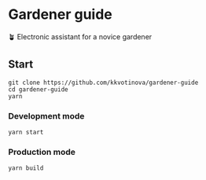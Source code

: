 # Gardener guide
🪴 Electronic assistant for a novice gardener

## Start
```
git clone https://github.com/kkvotinova/gardener-guide
cd gardener-guide
yarn
```

### Development mode
```
yarn start
```

### Production mode
```
yarn build
```

